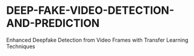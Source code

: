 # DEEP-FAKE-VIDEO-DETECTION-AND-PREDICTION
Enhanced Deepfake Detection from Video Frames with Transfer Learning Techniques

